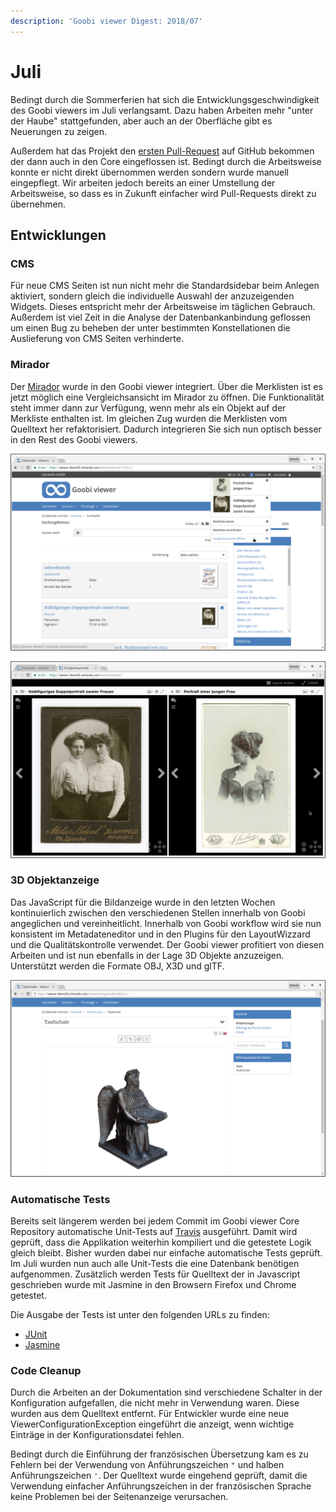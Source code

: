 ```yaml
---
description: 'Goobi viewer Digest: 2018/07'
---
```


# Juli

Bedingt durch die Sommerferien hat sich die Entwicklungsgeschwindigkeit des Goobi viewers im Juli verlangsamt. Dazu haben Arbeiten mehr "unter der Haube" stattgefunden, aber auch an der Oberfläche gibt es Neuerungen zu zeigen.

Außerdem hat das Projekt den [ersten Pull-Request](https://github.com/intranda/goobi-viewer-core/pull/1) auf GitHub bekommen der dann auch in den Core eingeflossen ist. Bedingt durch die Arbeitsweise konnte er nicht direkt übernommen werden sondern wurde manuell eingepflegt. Wir arbeiten jedoch bereits an einer Umstellung der Arbeitsweise, so dass es in Zukunft einfacher wird Pull-Requests direkt zu übernehmen.

## Entwicklungen

### CMS

Für neue CMS Seiten ist nun nicht mehr die Standardsidebar beim Anlegen aktiviert, sondern gleich die individuelle Auswahl der anzuzeigenden Widgets. Dieses entspricht mehr der Arbeitsweise im täglichen Gebrauch. Außerdem ist viel Zeit in die Analyse der Datenbankanbindung geflossen um einen Bug zu beheben der unter bestimmten Konstellationen die Auslieferung von CMS Seiten verhinderte.

### Mirador

Der [Mirador](http://projectmirador.org/) wurde in den Goobi viewer integriert. Über die Merklisten ist es jetzt möglich eine Vergleichsansicht im Mirador zu öffnen. Die Funktionalität steht immer dann zur Verfügung, wenn mehr als ein Objekt auf der Merkliste enthalten ist. Im gleichen Zug wurden die Merklisten vom Quelltext her refaktorisiert. Dadurch integrieren Sie sich nun optisch besser in den Rest des Goobi viewers.

![Die Vergleichsansicht kann aus der Merkliste heraus ge&#xF6;ffnet werden](../../.gitbook/assets/vergleichsansicht_oeffnen.png)

![Beispiel f&#xFC;r die Vergleichsansicht im Mirador](../../.gitbook/assets/vergleichsansicht.png)

### 3D Objektanzeige

Das JavaScript für die Bildanzeige wurde in den letzten Wochen kontinuierlich zwischen den verschiedenen Stellen innerhalb von Goobi angeglichen und vereinheitlicht. Innerhalb von Goobi workflow wird sie nun konsistent im Metadateneditor und in den Plugins für den LayoutWizzard und die Qualitätskontrolle verwendet. Der Goobi viewer profitiert von diesen Arbeiten und ist nun ebenfalls in der Lage 3D Objekte anzuzeigen. Unterstützt werden die Formate OBJ, X3D und glTF.

![Ein Beispiel 3D-Objekt in dem Goobi viewer](../../.gitbook/assets/3d_objekt.png)

### Automatische Tests

Bereits seit längerem werden bei jedem Commit im Goobi viewer Core Repository automatische Unit-Tests auf [Travis](https://travis-ci.org/intranda/goobi-viewer-core/) ausgeführt. Damit wird geprüft, dass die Applikation weiterhin kompiliert und die getestete Logik gleich bleibt. Bisher wurden dabei nur einfache automatische Tests geprüft. Im Juli wurden nun auch alle Unit-Tests die eine Datenbank benötigen aufgenommen. Zusätzlich werden Tests für Quelltext der in Javascript geschrieben wurde mit Jasmine in den Browsern Firefox und Chrome getestet.

Die Ausgabe der Tests ist unter den folgenden URLs zu finden:

* [JUnit](https://intranda.github.io/goobi-viewer-core/goobi-viewer-core/test-reports-html/)
* [Jasmine](https://intranda.github.io/goobi-viewer-core/goobi-viewer-core/test-reports-karma/)

### Code Cleanup

Durch die Arbeiten an der Dokumentation sind verschiedene Schalter in der Konfiguration aufgefallen, die nicht mehr in Verwendung waren. Diese wurden aus dem Quelltext entfernt. Für Entwickler wurde eine neue ViewerConfigurationException eingeführt die anzeigt, wenn wichtige Einträge in der Konfigurationsdatei fehlen.

Bedingt durch die Einführung der französischen Übersetzung kam es zu Fehlern bei der Verwendung von Anführungszeichen `"` und halben Anführungszeichen `'`. Der Quelltext wurde eingehend geprüft, damit die Verwendung einfacher Anführungszeichen in der französischen Sprache keine Problemen bei der Seitenanzeige verursachen.

